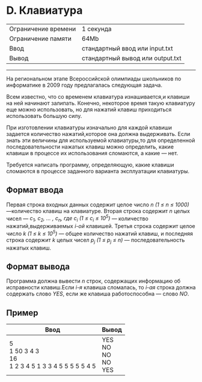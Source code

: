 # D. Клавиатура

<table>
  <tr>
  	<td>Ограничение времени</td>
  	<td>1 секунда</td>
  </tr>
  <tr>
  	<td>Ограничение памяти</td>
  	<td>64Mb</td>
  </tr>
  <tr>
  	<td>Ввод</td>
  	<td>стандартный ввод или input.txt</td>
  </tr>
  <tr>
  	<td>Вывод</td>
  	<td>стандартный вывод или output.txt</td>
  </tr>
</table>

---
На региональном этапе Всероссийской олимпиады школьников по информатике в 2009 году предлагалась следующая задача.

Всем известно, что со временем клавиатура изнашивается,и клавиши на ней начинают залипать. Конечно, некоторое время такую клавиатуру еще можно использовать, но для нажатий клавиш приходиться использовать большую силу.

При изготовлении клавиатуры изначально для каждой клавиши задается количество нажатий,которое она должна выдерживать. Если знать эти величины для используемой клавиатуры,то для определенной последовательности нажатых клавиш можно определить, какие клавиши в процессе их использования сломаются, а какие — нет.

Требуется написать программу, определяющую, какие клавиши сломаются в процессе заданного варианта эксплуатации клавиатуры.

## Формат ввода

Первая строка входных данных содержит целое число *n (1 ≤ n ≤ 1000)* —количество клавиш на клавиатуре. Вторая строка содержит *n* целых чисел — *с<sub>1</sub>, с<sub>2</sub>, … , с<sub>n</sub>, где с<sub>i</sub> (1 ≤ c<sub>i</sub> ≤ 10<sup>5</sup>)* — количество нажатий,выдерживаемых *i-ой* клавишей. Третья строка содержит целое число *k (1 ≤ k ≤ 10<sup>5</sup>)* — общее количество нажатий клавиш, и последняя строка содержит *k* целых чисел *p<sub>j</sub> (1 ≤ p<sub>j</sub> ≤ n)* — последовательность нажатых клавиш.

## Формат вывода

Программа должна вывести *n* строк, содержащих информацию об исправности клавиш.Если *i-я* клавиша сломалась, то *i-ая* строка должна содержать слово *YES*, если же клавиша работоспособна — слово *NO*.

## Пример

|Ввод|Вывод|
|---|---|
|5<br>1 50 3 4 3<br>16<br>1 2 3 4 5 1 3 3 4 5 5 5 5 5 4 5|YES<br>NO<br>NO<br>NO<br>YES
